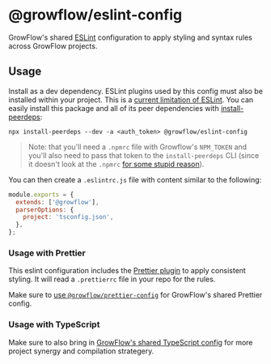 # @growflow/eslint-config

GrowFlow's shared [ESLint](https://eslint.org/) configuration to apply styling and syntax rules across GrowFlow projects.

## Usage

Install as a dev dependency. ESLint plugins used by this config must also be installed within your project. This is a [current limitation of ESLint](https://github.com/eslint/rfcs/pull/5). You can easily install this package and all of its peer dependencies with [install-peerdeps](https://www.npmjs.com/package/install-peerdeps):

```
npx install-peerdeps --dev -a <auth_token> @growflow/eslint-config
```

> Note: that you'll need a `.npmrc` file with Growflow's `NPM_TOKEN` and you'll also need to pass that token to the `install-peerdeps` CLI (since it doesn't look at the `.npmrc` [for some stupid reason](https://github.com/nathanhleung/install-peerdeps/pull/85)).

You can then create a `.eslintrc.js` file with content similar to the following:

```js
module.exports = {
  extends: ['@growflow'],
  parserOptions: {
    project: 'tsconfig.json',
  },
};
```

### Usage with Prettier

This eslint configuration includes the [Prettier plugin](https://github.com/prettier/eslint-config-prettier) to apply consistent styling. It will read a `.prettierrc` file in your repo for the rules.

Make sure to [use `@growflow/prettier-config`](https://www.npmjs.com/package/@growflow/prettier-config) for GrowFlow's shared Prettier config.

### Usage with TypeScript

Make sure to also bring in [GrowFlow's shared TypeScript config](https://www.npmjs.com/package/@growflow/tsconfig) for more project synergy and compilation strategery.
